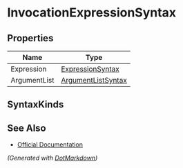 # InvocationExpressionSyntax

## Properties

| Name         | Type                                        |
| ------------ | ------------------------------------------- |
| Expression   | [ExpressionSyntax](ExpressionSyntax.md)     |
| ArgumentList | [ArgumentListSyntax](ArgumentListSyntax.md) |

## SyntaxKinds

## See Also

* [Official Documentation](https://docs.microsoft.com/en-us/dotnet/api/microsoft.codeanalysis.csharp.syntax.invocationexpressionsyntax)


*\(Generated with [DotMarkdown](http://github.com/JosefPihrt/DotMarkdown)\)*